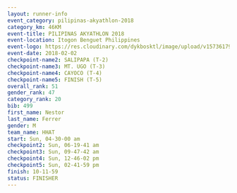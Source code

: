 ```yaml
---
layout: runner-info 
event_category: pilipinas-akyathlon-2018 
category_km: 46KM 
event-title: PILIPINAS AKYATHLON 2018 
event-location: Itogon Benguet Philippines 
event-logo: https://res.cloudinary.com/dykbosktl/image/upload/v1573617968/Logo/akyathlon-logo-new_ifndai.png 
event-date: 2018-02-02 
checkpoint-name2: SALIPAPA (T-2) 
checkpoint-name3: MT. UGO (T-3) 
checkpoint-name4: CAYOCO (T-4) 
checkpoint-name5: FINISH (T-5) 
overall_rank: 51
gender_rank: 47
category_rank: 20
bib: 499
first_name: Nestor
last_name: Ferrer
gender: M
team_name: HHAT
start: Sun, 04-30-00 am
checkpoint2: Sun, 06-19-41 am
checkpoint3: Sun, 09-47-42 am
checkpoint4: Sun, 12-46-02 pm
checkpoint5: Sun, 02-41-59 pm
finish: 10-11-59
status: FINISHER
---
```

